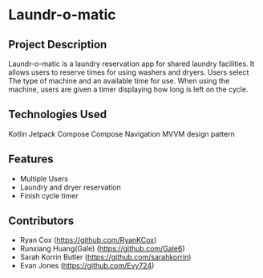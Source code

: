 # Laundr-o-matic

## Project Description

Laundr-o-matic is a laundry reservation app for shared laundry facilities. It allows users to reserve times for using washers and dryers. Users select The type of machine and an available time for use. When using the machine, users are given a timer displaying how long is left on the cycle.

## Technologies Used

Kotlin
Jetpack Compose
Compose Navigation
MVVM design pattern

## Features

* Multiple Users
* Laundry and dryer reservation
* Finish cycle timer

## Contributors

* Ryan Cox (<https://github.com/RyanKCox>)
* Runxiang Huang(Gale) (<https://github.com/Gale6>) 
* Sarah Korrin Butler (<https://github.com/sarahkorrin>)
* Evan Jones (<https://github.com/Evy724>)
